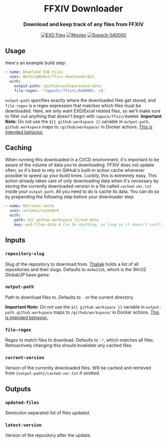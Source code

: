 <h1 align="center">
  FFXIV Downloader
</h1>

<h3 align="center">Download and keep track of any files from FFXIV</h3>

<div align="center">
  <a href="https://github.com/WorkingRobot/ffxiv-downloader/actions/workflows/exd-files.yml"><img src="https://github.com/WorkingRobot/ffxiv-downloader/actions/workflows/exd-files.yml/badge.svg" alt="EXD Files"></a>
  <a href="https://github.com/WorkingRobot/ffxiv-downloader/actions/workflows/movies.yml"><img src="https://github.com/WorkingRobot/ffxiv-downloader/actions/workflows/movies.yml/badge.svg" alt="Movies"></a>
  <a href="https://github.com/WorkingRobot/ffxiv-downloader/actions/workflows/stress-data.yml"><img src="https://github.com/WorkingRobot/ffxiv-downloader/actions/workflows/stress-data.yml/badge.svg" alt="Sqpack-040000"></a>
</div>

## Usage

Here's an example build step:
```yaml
- name: Download EXD Files
  uses: WorkingRobot/ffxiv-downloader@v1
  with:
    output-path: /github/workspace/exd-data
    file-regex: '^sqpack\/ffxiv\/0a0000\..+$'
```

`output-path` specifies exactly where the downloaded files get stored, and `file-regex` is a regex expression that matches which files must be downloaded. Here, we only want EXD/Excel related files, so we'll make sure to filter out anything that doesn't begin with `sqpack/ffxiv/0a0000`.
**Important Note:** Do not use the `${{ github.workspace }}` variable in `output-path`. `github.workspace` maps to `/github/workspace/` in Docker actions. [This is intended behavior.](https://docs.github.com/en/actions/sharing-automations/creating-actions/creating-a-docker-container-action#accessing-files-created-by-a-container-action)

## Caching

When running this downloaded in a CI/CD environment, it's important to be aware of the volume of data you're downloading. FFXIV does not update often, so it's best to rely on GitHub's built-in action cache whenever possible to speed up your build times. Luckily, this is extremely easy. This action already takes care of only downloading data when it's necessary by storing the currently downloaded version in a file called `cached-ver.txt` inside your `output-path`. All you need to do is cache its data. You can do so by prepending the following step before your downloader step:
```yaml
- name: Retrieve cache
  uses: actions/cache@v4
  with:
    path: ${{ github.workspace }}/exd-data
    key: exd-files-data # Can be anything, as long as it doesn't conflict with any other cache key
```

## Inputs

### `repository-slug`
Slug of the repository to download from. [Thaliak](https://thaliak.xiv.dev) holds a list of all repositories and their slugs. Defaults to `4e9a232b`, which is the Win32 Global/JP base game.

### `output-path`
Path to download files to. Defaults to `.` or the current directory.

**Important Note:** Do not use the `${{ github.workspace }}` variable in `output-path`. `github.workspace` maps to `/github/workspace/` in Docker actions. [This is intended behavior.](https://docs.github.com/en/actions/sharing-automations/creating-actions/creating-a-docker-container-action#accessing-files-created-by-a-container-action)

### `file-regex`
Regex to match files to download. Defaults to `.*`, which matches all files. Retroactively changing this should invalidate any cached files.

### `current-version`
Version of the currently downloaded files. Will be cached and retrieved from `{output-path}/cached-ver.txt` if omitted.

## Outputs

### `updated-files`
Semicolon separated list of files updated.

### `latest-version`
Version of the repository after the update.
